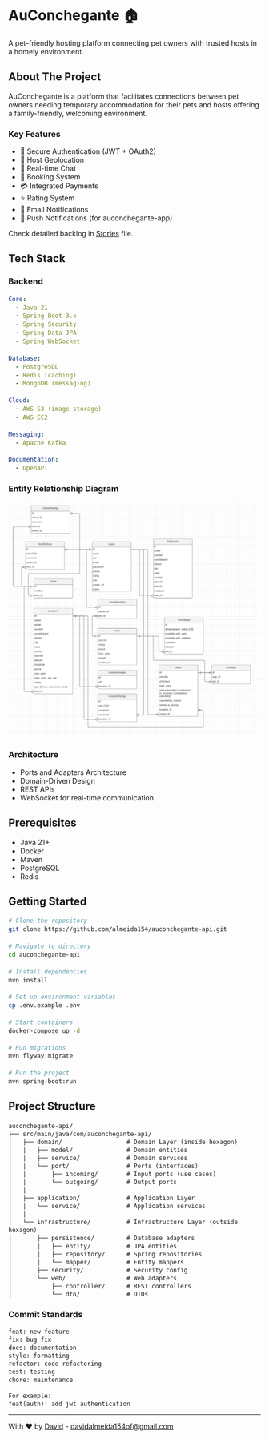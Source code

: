 # AuConchegante 🏠

A pet-friendly hosting platform connecting pet owners with trusted hosts in a
homely environment.

## About The Project

AuConchegante is a platform that facilitates connections between pet owners
needing temporary accommodation for their pets and hosts offering a
family-friendly, welcoming environment.

### Key Features

- 🔐 Secure Authentication (JWT + OAuth2)
- 📍 Host Geolocation
- 💬 Real-time Chat
- 📅 Booking System
- 💳 Integrated Payments
- ⭐ Rating System
- 📧 Email Notifications
- 📲 Push Notifications (for auconchegante-app)

Check detailed backlog in [Stories](STORIES.md) file.

## Tech Stack

### Backend

```yaml
Core:
  - Java 21
  - Spring Boot 3.x
  - Spring Security
  - Spring Data JPA
  - Spring WebSocket

Database:
  - PostgreSQL
  - Redis (caching)
  - MongoDB (messaging)

Cloud:
  - AWS S3 (image storage)
  - AWS EC2

Messaging:
  - Apache Kafka

Documentation:
  - OpenAPI
```

### Entity Relationship Diagram

![ERD](/erd.png)

### Architecture

- Ports and Adapters Architecture
- Domain-Driven Design
- REST APIs
- WebSocket for real-time communication

## Prerequisites

- Java 21+
- Docker
- Maven
- PostgreSQL
- Redis

## Getting Started

```bash
# Clone the repository
git clone https://github.com/almeida154/auconchegante-api.git

# Navigate to directory
cd auconchegante-api

# Install dependencies
mvn install

# Set up environment variables
cp .env.example .env

# Start containers
docker-compose up -d

# Run migrations
mvn flyway:migrate

# Run the project
mvn spring-boot:run
```

## Project Structure

```
auconchegante-api/
├── src/main/java/com/auconchegante-api/
│   ├── domain/                  # Domain Layer (inside hexagon)
│   │   ├── model/               # Domain entities
│   │   ├── service/             # Domain services
│   │   └── port/                # Ports (interfaces)
│   │       ├── incoming/        # Input ports (use cases)
│   │       └── outgoing/        # Output ports
│   │
│   ├── application/             # Application Layer
│   │   └── service/             # Application services
│   │
│   └── infrastructure/          # Infrastructure Layer (outside hexagon)
│       ├── persistence/         # Database adapters
│       │   ├── entity/          # JPA entities
│       │   ├── repository/      # Spring repositories
│       │   └── mapper/          # Entity mappers
│       ├── security/            # Security config
│       └── web/                 # Web adapters
│           ├── controller/      # REST controllers
│           └── dto/             # DTOs
```

### Commit Standards

```
feat: new feature
fix: bug fix
docs: documentation
style: formatting
refactor: code refactoring
test: testing
chore: maintenance

For example:
feat(auth): add jwt authentication
```

---

With ❤️ by [David](https://github.com/almeida154) - davidalmeida154of@gmail.com
